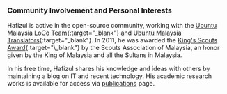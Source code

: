 <h3>Community Involvement and Personal Interests</h3>

Hafizul is active in the open-source community, working with the [Ubuntu Malaysia LoCo Team](https://launchpad.net/~ubuntu-my){:target="_blank"} and [Ubuntu Malaysia Translators](https://launchpad.net/~ms-translators){:target="\_blank"}. In 2011, he was awarded the [King's Scouts Award](https://en.wikipedia.org/wiki/King%27s_Scout_(Scouts_Association_of_Malaysia)){:target="\_blank"} by the Scouts Association of Malaysia, an honor given by the King of Malaysia and all the Sultans in Malaysia.

In his free time, Hafizul shares his knowledge and ideas with others by maintaining a blog on IT and recent technology. His academic research works is available for access via [publications](/publications/) page.
